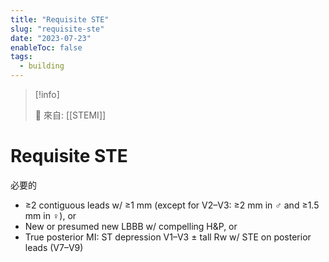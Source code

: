 ```yaml
---
title: "Requisite STE"
slug: "requisite-ste"
date: "2023-07-23"
enableToc: false
tags:
  - building
---
```


> [!info]
>
> 🌱 來自: [[STEMI]]

# Requisite STE

必要的

- ≥2 contiguous leads w/ ≥1 mm (except for V2–V3: ≥2 mm in ♂ and ≥1.5 mm in ♀), or
- New or presumed new LBBB w/ compelling H&P, or
- True posterior MI: ST depression V1–V3 ± tall Rw w/ STE on posterior leads (V7–V9)
